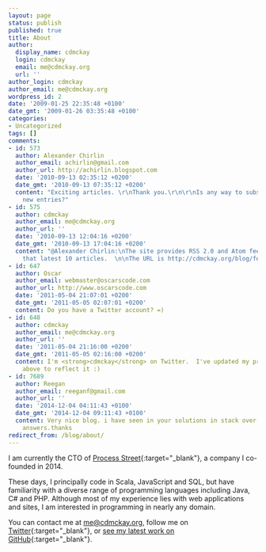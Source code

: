 ```yaml
---
layout: page
status: publish
published: true
title: About
author:
  display_name: cdmckay
  login: cdmckay
  email: me@cdmckay.org
  url: ''
author_login: cdmckay
author_email: me@cdmckay.org
wordpress_id: 2
date: '2009-01-25 22:35:48 +0100'
date_gmt: '2009-01-26 03:35:48 +0100'
categories:
- Uncategorized
tags: []
comments:
- id: 573
  author: Alexander Chirlin
  author_email: achirlin@gmail.com
  author_url: http://achirlin.blogspot.com
  date: '2010-09-13 02:35:12 +0200'
  date_gmt: '2010-09-13 07:35:12 +0200'
  content: "Exciting articles. \r\nThank you.\r\n\r\nIs any way to subscribe to the
    new entries?"
- id: 575
  author: cdmckay
  author_email: me@cdmckay.org
  author_url: ''
  date: '2010-09-13 12:04:16 +0200'
  date_gmt: '2010-09-13 17:04:16 +0200'
  content: "@Alexander Chirlin:\nThe site provides RSS 2.0 and Atom feeds that show
    that latest 10 articles.  \n\nThe URL is http://cdmckay.org/blog/feed"
- id: 647
  author: Oscar
  author_email: webmaster@oscarscode.com
  author_url: http://www.oscarscode.com
  date: '2011-05-04 21:07:01 +0200'
  date_gmt: '2011-05-05 02:07:01 +0200'
  content: Do you have a Twitter account? =)
- id: 648
  author: cdmckay
  author_email: me@cdmckay.org
  author_url: ''
  date: '2011-05-04 21:16:00 +0200'
  date_gmt: '2011-05-05 02:16:00 +0200'
  content: I'm <strong>cdmckay</strong> on Twitter.  I've updated my profile information
    above to reflect it :)
- id: 7689
  author: Reegan
  author_email: reeganf@gmail.com
  author_url: ''
  date: '2014-12-04 04:11:43 +0100'
  date_gmt: '2014-12-04 09:11:43 +0100'
  content: Very nice blog. i have seen in your solutions in stack over flow very nice
    answers.thanks   
redirect_from: /blog/about/ 
---
```


I am currently the CTO of [Process Street](https://www.process.st){:target="_blank"}, a company I co-founded in 2014.

These days, I principally code in Scala, JavaScript and SQL, but have familiarity with a diverse range of programming languages including Java, C# and PHP. Although most of my experience lies with web applications and sites, I am interested in programming in nearly any domain.

You can contact me at [me@cdmckay.org](mailto:me@cdmckay.org), follow me on [Twitter](http://twitter.com/cdmckay){:target="_blank"}, or [see my latest work on GitHub](https://github.com/cdmckay){:target="_blank"}.
